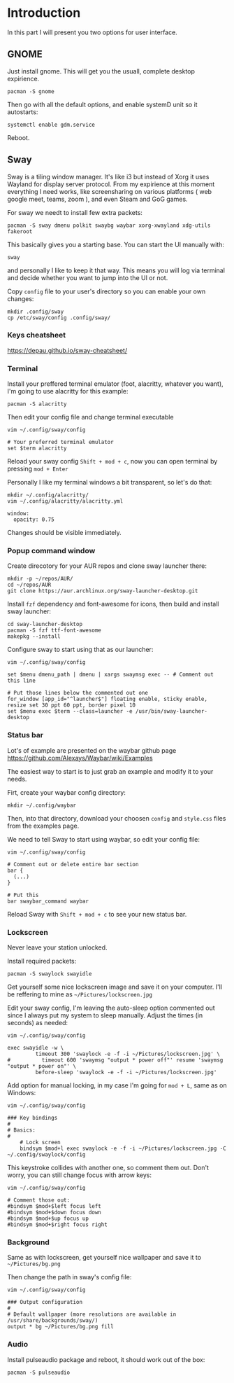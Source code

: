 # Introduction

In this part I will present you two options for user interface.

## GNOME

Just install gnome. This will get you the usuall, complete desktop expirience.

```
pacman -S gnome
```

Then go with all the default options, and enable systemD unit so it autostarts:

```
systemctl enable gdm.service
```

Reboot.


## Sway

Sway is a tiling window manager. It's like i3 but instead of Xorg it uses Wayland for display server protocol. From my expirience at this moment everything I need works, 
like screensharing on various platforms ( web google meet, teams, zoom ), and even Steam and GoG games.

For sway we needt to install few extra packets:

```
pacman -S sway dmenu polkit swaybg waybar xorg-xwayland xdg-utils fakeroot
```

This basically gives you a starting base. You can start the UI manually with:

```
sway
```

and personally I like to keep it that way. This means you will log via terminal and decide whether you want to jump into the UI or not.

Copy `config` file to your user's directory so you can enable your own changes:

```
mkdir .config/sway
cp /etc/sway/config .config/sway/
```

### Keys cheatsheet

https://depau.github.io/sway-cheatsheet/

### Terminal

Install your preffered terminal emulator (foot, alacritty, whatever you want), I'm going to use alacritty for this example:

```
pacman -S alacritty
```

Then edit your config file and change terminal executable

```
vim ~/.config/sway/config

# Your preferred terminal emulator
set $term alacritty
```

Reload your sway config `Shift + mod + c`, now you can open terminal by pressing `mod + Enter`

Personally I like my terminal windows a bit transparent, so let's do that:

```
mkdir ~/.config/alacritty/
vim ~/.config/alacritty/alacritty.yml

window:
  opacity: 0.75

```

Changes should be visible immediately.

### Popup command window

Create direcotory for your AUR repos and clone sway launcher there:

```
mkdir -p ~/repos/AUR/
cd ~/repos/AUR
git clone https://aur.archlinux.org/sway-launcher-desktop.git
```

Install `fzf` dependency and font-awesome for icons, then build and install sway launcher:

```
cd sway-launcher-desktop
pacman -S fzf ttf-font-awesome
makepkg --install
```

Configure sway to start using that as our launcher:

```
vim ~/.config/sway/config

set $menu dmenu_path | dmenu | xargs swaymsg exec -- # Comment out this line

# Put those lines below the commented out one
for_window [app_id="^launcher$"] floating enable, sticky enable, resize set 30 ppt 60 ppt, border pixel 10
set $menu exec $term --class=launcher -e /usr/bin/sway-launcher-desktop

```


### Status bar

Lot's of example are presented on the waybar github page https://github.com/Alexays/Waybar/wiki/Examples

The easiest way to start is to just grab an example and modify it to your needs.

Firt, create your waybar config directory:

```
mkdir ~/.config/waybar
```

Then, into that directory, download your choosen `config` and `style.css` files from the examples page.

We need to tell Sway to start using waybar, so edit your config file:

```
vim ~/.config/sway/config

# Comment out or delete entire bar section
bar {
  (...)
}

# Put this
bar swaybar_command waybar
```

Reload Sway with `Shift + mod + c` to see your new status bar.

### Lockscreen

Never leave your station unlocked.

Install required packets:

```
pacman -S swaylock swayidle
```

Get yourself some nice lockscreen image and save it on your computer. I'll be reffering to mine as `~/Pictures/lockscreen.jpg`

Edit your sway config, I'm leaving the auto-sleep option commented out since I always put my system to sleep manually. Adjust the times (in seconds) as needed:

```
vim ~/.config/sway/config

exec swayidle -w \
         timeout 300 'swaylock -e -f -i ~/Pictures/lockscreen.jpg' \
#          timeout 600 'swaymsg "output * power off"' resume 'swaymsg "output * power on"' \
         before-sleep 'swaylock -e -f -i ~/Pictures/lockscreen.jpg'
```

Add option for manual locking, in my case I'm going for `mod + L`, same as on Windows:

```
vim ~/.config/sway/config

### Key bindings
#
# Basics:
#
    # Lock screen
    bindsym $mod+l exec swaylock -e -f -i ~/Pictures/lockscreen.jpg -C ~/.config/swaylock/config
```

This keystroke collides with another one, so comment them out. Don't worry, you can still change focus with arrow keys:

```
vim ~/.config/sway/config

# Comment those out:
#bindsym $mod+$left focus left
#bindsym $mod+$down focus down
#bindsym $mod+$up focus up
#bindsym $mod+$right focus right
```

### Background

Same as with lockscreen, get yourself nice wallpaper and save it to `~/Pictures/bg.png`

Then change the path in sway's config file:

```
vim ~/.config/sway/config

### Output configuration
#
# Default wallpaper (more resolutions are available in /usr/share/backgrounds/sway/)
output * bg ~/Pictures/bg.png fill
```

### Audio

Install pulseaudio package and reboot, it should work out of the box:

```
pacman -S pulseaudio
```
